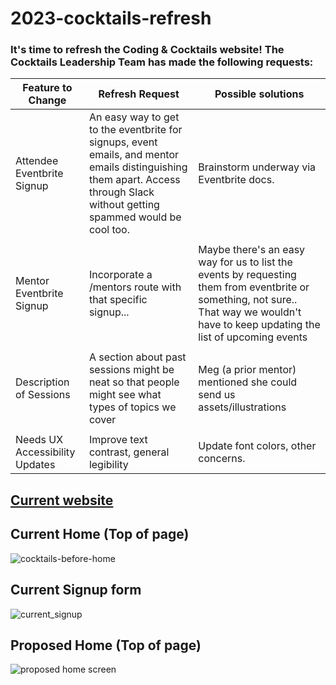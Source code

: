 # 2023-cocktails-refresh

### It's time to refresh the Coding & Cocktails website! The Cocktails Leadership Team has made the following requests:


| Feature to Change | Refresh Request | Possible solutions |
| --- | ------ | -------- |    
| Attendee Eventbrite Signup | An easy way to get to the eventbrite for signups, event emails, and mentor emails distinguishing them apart. Access through Slack without getting spammed would be cool too. | Brainstorm underway via Eventbrite docs. | 
|    |       |       |      
| Mentor Eventbrite Signup | Incorporate a /mentors route with that specific signup... | Maybe there's an easy way for us to list the events by requesting them from eventbrite or something, not sure.. That way we wouldn't have to keep updating the list of upcoming events | 
|    |       |       |      
| Description of Sessions | A section about past sessions might be neat so that people might see what types of topics we cover |  Meg (a prior mentor) mentioned she could send us assets/illustrations |
|    |       |       |      
| Needs UX Accessibility Updates | Improve text contrast, general legibility |  Update font colors, other concerns. |


## [Current website](https://codingandcocktails.kcwomenintech.org/#home)

## Current Home  (Top of page)

![cocktails-before-home](https://github.com/j-kincaid/2023-cocktails-refresh/assets/11914762/c91531bf-d7e3-49fb-aae5-f324efc49a5c)


## Current Signup form


![current_signup](https://github.com/j-kincaid/2023-cocktails-refresh/assets/11914762/ee8e5996-2dab-44c5-ab31-b0a49a1d9e94)


## Proposed Home  (Top of page)

![proposed home screen](https://github.com/j-kincaid/2023-cocktails-refresh/assets/11914762/0a327c3c-5fc6-4e40-948a-594bc6e9a140)

